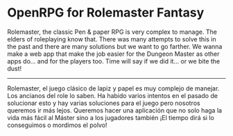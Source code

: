 # OpenRPG for Rolemaster Fantasy
Rolemaster, the classic Pen & paper RPG is very complex to manage. The elders of roleplaying know that. There was many attempts to
solve this in the past and there are many solutions but we want to go farther. We wanna make a web app that make the job easier 
for the Dungeon Master as other apps do... and for the players too. Time will say if we did it... or we bite the dust!

______________________________________________________________________________________

Rolemaster, el juego clásico de lapiz y papel es muy complejo de manejar. Los ancianos del role lo saben. Ha habido varios intentos
en el pasado de solucionar esto y hay varias soluciones para el juego pero nosotros queremos ir más lejos. Queremos hacer una aplicación
que no solo haga la vida más fácil al Máster sino a los jugadores también ¡El tiempo dirá si lo conseguimos o mordimos el polvo!
